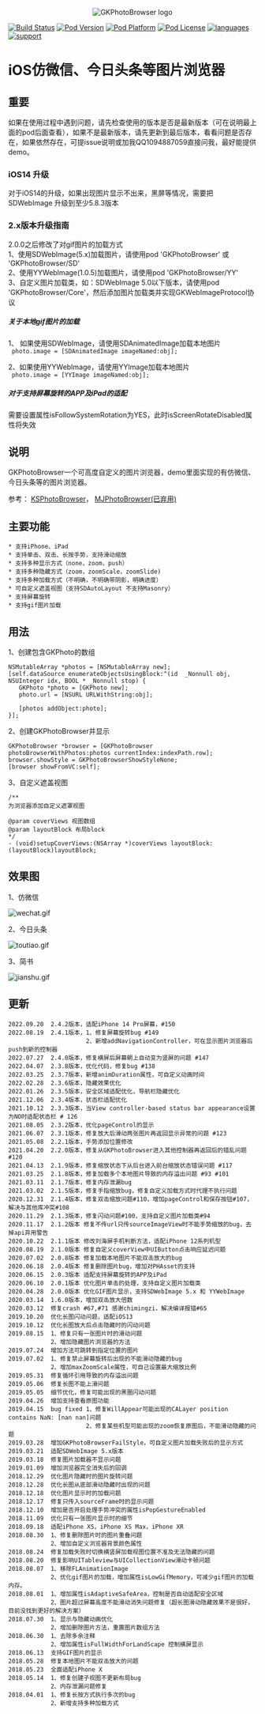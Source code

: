 <p align="center">
  <img src="https://upload-images.jianshu.io/upload_images/1598505-11c693583217f2ae.png?imageMogr2/auto-orient/strip%7CimageView2/2/w/1240" title="GKPhotoBrowser logo" float=left>
</p>


[![Build Status](http://img.shields.io/travis/QuintGao/GKPhotoBrowser/master.svg?style=flat)](https://travis-ci.org/QuintGao/GKPhotoBrowser)
[![Pod Version](http://img.shields.io/cocoapods/v/GKPhotoBrowser.svg?style=flat)](https://cocoapods.org/pods/GKPhotoBrowser)
[![Pod Platform](http://img.shields.io/cocoapods/p/GKPhotoBrowser.svg?style=flat)](https://cocoadocs.org/docsets/GKPhotoBrowser/)
[![Pod License](http://img.shields.io/cocoapods/l/GKPhotoBrowser.svg?style=flat)](https://www.apache.org/licenses/LICENSE-2.0.html)
[![languages](https://img.shields.io/badge/language-objective--c-blue.svg)](#) 
[![support](https://img.shields.io/badge/support-ios%208%2B-orange.svg)](#) 
 
iOS仿微信、今日头条等图片浏览器
==============

## 重要
如果在使用过程中遇到问题，请先检查使用的版本是否是最新版本（可在说明最上面的pod后面查看），如果不是最新版本，请先更新到最后版本，看看问题是否存在，如果依然存在，可提issue说明或加我QQ1094887059直接问我，最好能提供demo。

### iOS14 升级
对于iOS14的升级，如果出现图片显示不出来，黑屏等情况，需要把SDWebImage 升级到至少5.8.3版本

### 2.x版本升级指南
2.0.0之后修改了对gif图片的加载方式  
1、使用SDWebImage(5.x)加载图片，请使用pod 'GKPhotoBrowser' 或 'GKPhotoBrowser/SD'   
2、使用YYWebImage(1.0.5)加载图片，请使用pod 'GKPhotoBrowser/YY'   
3、自定义图片加载类，如：SDWebImage 5.0以下版本，请使用pod 'GKPhotoBrowser/Core'，然后添加图片加载类并实现GKWebImageProtocol协议

##### 关于本地gif图片的加载 
1、 如果使用SDWebImage，请使用SDAnimatedImage加载本地图片  
``` photo.image = [SDAnimatedImage imageNamed:obj];```

2、如果使用YYWebImage，请使用YYImage加载本地图片  
``` photo.image = [YYImage imageNamed:obj];```

##### 对于支持屏幕旋转的APP及iPad的适配
需要设置属性isFollowSystemRotation为YES，此时isScreenRotateDisabled属性将失效

## 说明
GKPhotoBrowser一个可高度自定义的图片浏览器，demo里面实现的有仿微信、今日头条等的图片浏览器。

参考：
    [KSPhotoBrowser](https://github.com/skx926/KSPhotoBrowser)，
    [MJPhotoBrowser(已弃用)](https://github.com/Sunnyyoung/MJPhotoBrowser)

## 主要功能

    * 支持iPhone、iPad
    * 支持单击、双击、长按手势，支持滑动缩放
    * 支持多种显示方式（none，zoom，push）
    * 支持多种隐藏方式（zoom，zoomScale，zoomSlide)
    * 支持多种加载方式（不明确，不明确带阴影，明确进度）
    * 可自定义遮盖视图（支持SDAutoLayout 不支持Masonry）
    * 支持屏幕旋转
    * 支持gif图片加载
 
 ## 用法
 1、创建包含GKPhoto的数组
 ```
 NSMutableArray *photos = [NSMutableArray new];
 [self.dataSource enumerateObjectsUsingBlock:^(id  _Nonnull obj, NSUInteger idx, BOOL * _Nonnull stop) {
    GKPhoto *photo = [GKPhoto new];
    photo.url = [NSURL URLWithString:obj];
 
    [photos addObject:photo];
 }];
 ```
 
 2、创建GKPhotoBrowser并显示
 ```
 GKPhotoBrowser *browser = [GKPhotoBrowser photoBrowserWithPhotos:photos currentIndex:indexPath.row];
 browser.showStyle = GKPhotoBrowserShowStyleNone;
 [browser showFromVC:self];
 ```
  3、自定义遮盖视图
  ```
  /**
  为浏览器添加自定义遮罩视图
  
  @param coverViews 视图数组
  @param layoutBlock 布局block
  */
  - (void)setupCoverViews:(NSArray *)coverViews layoutBlock:(layoutBlock)layoutBlock;
  
 ```
 
 ## 效果图
 
 1、仿微信
 
 ![wechat.gif](https://upload-images.jianshu.io/upload_images/1598505-5139f58eb648abeb.gif?imageMogr2/auto-orient/strip)
 
 2、今日头条
 
 ![toutiao.gif](https://upload-images.jianshu.io/upload_images/1598505-3273dff97637de1d.gif?imageMogr2/auto-orient/strip)
 
 3、简书
 
 ![jianshu.gif](https://upload-images.jianshu.io/upload_images/1598505-dbc0b13eb87ecd75.gif?imageMogr2/auto-orient/strip)
 
 ## 更新
 
```
2022.09.20  2.4.2版本，适配iPhone 14 Pro屏幕，#150
2022.08.19  2.4.1版本，1、修复屏幕旋转bug #149
                      2、新增addNavigationController，可在显示图片浏览器后push到新的控制器
2022.07.27  2.4.0版本，修复横屏后屏幕朝上自动变为竖屏的问题 #147
2022.04.07  2.3.8版本，优化代码，修复bug #138
2022.03.25  2.3.7版本，新增animDuration属性，可自定义动画时间
2022.02.28  2.3.6版本，隐藏效果优化
2022.01.26  2.3.5版本，安全区域适配优化，导航栏隐藏优化
2021.12.06  2.3.4版本，状态栏适配优化
2021.10.12  2.3.3版本，当View controller-based status bar appearance设置为NO时适配状态栏 # 126
2021.08.05  2.3.2版本，优化pageControl的显示
2021.06.07  2.3.1版本，修复放大后滑动两张图片再返回显示异常的问题 #123
2021.05.08  2.2.1版本，手势添加位置修改
2021.04.20  2.2.0版本，修复从GKPhotoBrowser进入其他控制器再返回后的错乱问题 #120
2021.04.13  2.1.9版本，修复缩放状态下从后台进入前台缩放状态错误问题 #117
2021.03.25  2.1.8版本，修复加载多个本地图片导致的内存溢出问题 #93 #101
2021.03.11  2.1.7版本，修复内存泄漏bug
2021.03.02  2.1.5版本，修复手指缩放bug，修复自定义加载方式时代理不执行问题
2020.12.31  2.1.4版本，修复双击缩放问题#110，增加pageControl和保存按钮#107，解决与其他库冲突#108
2020.11.29  2.1.3版本，修复闪动问题#100，支持自定义图片加载类#94
2020.11.17  2.1.2版本 修复不传url只传sourceImageView时不能手势缩放的bug，去掉api弃用警告
2020.10.22  2.1.1版本 修改刘海屏手机判断方法，适配iPhone 12系列机型
2020.08.19  2.1.0版本 修复自定义coverView中UIButton点击响应延迟问题
2020.07.02  2.0.8版本 修复加载本地图片不能双击放大的bug
2020.06.18  2.0.4版本 修复删除图片bug，增加对PHAsset的支持
2020.06.15  2.0.3版本 适配支持屏幕旋转的APP及iPad
2020.06.10  2.0.1版本 优化图片单击的处理，支持自定义图片加载类
2020.04.28  2.0.0版本 优化GIF图片显示，支持SDWebImage 5.x 和 YYWebImage 
2020.03.14  1.6.0版本，增加双击放大倍数
2020.03.12  修复crash #67,#71 感谢chimingzi，解决编译报错#65
2019.10.20  优化长图闪动问题，适配iOS13
2019.10.12  优化长图放大后点击隐藏时的闪动问题
2019.08.15  1、修复只有一张图片时的滑动问题
            2、增加隐藏图片浏览器的方法
2019.07.24  增加方法可跳转到指定位置的图片
2019.07.02  1、修复禁止屏幕旋转后出现的不能滑动隐藏的bug
            2、增加maxZoomScale属性，可自己设置最大缩放比例
2019.05.31  修复循环引用导致的内存溢出问题
2019.05.06  修复长图不能上滑问题
2019.05.05  细节优化，修复可能出现的黑圈闪动问题
2019.04.26  增加支持查看原图功能
2019.04.15  bug fixed 1、修复WillAppear可能出现的CALayer position contains NaN: [nan nan]问题
                      2、修复某些机型可能出现的zoom恢复原图后，不能滑动隐藏的问题
2019.03.28  增加GKPhotoBrowserFailStyle，可自定义图片加载失败后的显示方式
2019.03.21  适配SDWebImage 5.x版本
2019.03.18  修复图片加载器不显示问题
2019.01.09  增加浏览器完全消失后的回调
2018.12.29  优化图片隐藏时的图片旋转问题
2018.12.28  优化长图从底部滑动隐藏时出现的问题
2018.12.18  优化图片显示时的加载问题
2018.12.17  修复只传入sourceFrame时的显示问题
2018.12.10  增加是否开启处理手势冲突的属性isPopGestureEnabled
2018.11.09  优化只有一张图片显示时的细节
2018.09.18  适配iPhone XS，iPhone XS Max，iPhone XR
2018.08.30  1、修复删除图片时的图片重叠问题
            2、增加自定义浏览器背景颜色属性
2018.08.24  修复加载失败时切换横竖屏加载视图位置不准及无法隐藏的问题
2018.08.20  修复影响UITableview与UICollectionView滑动卡顿问题
2018.08.07  1、移除FLAnimationImage
            2、优化gif图片的加载，增加属性isLowGifMemory，可减少gif图片的加载内存。
2018.08.01  1、增加属性isAdaptiveSafeArea，控制是否自动适配安全区域
            2、图片超过屏幕高度不能滑动消失问题修复（超长图滑动隐藏效果不是很好，目前没找到更好的解决方案）
2018.07.30  1、显示与隐藏动画优化
            2、增加删除图片方法，重置图片数组方法
2018.06.30  1、去除多余注释
            2、增加属性isFullWidthForLandScape 控制横屏显示
2018.06.13  支持GIF图片的显示
2018.05.28  修复本地图片不能双击放大的问题
2018.05.23  全面适配iPhone X
2018.05.14  1、修复创建子视图不更新布局bug
            2、内存泄漏问题修复
2018.04.01  1、修复长按方式执行多次的bug  
            2、新增支持多种加载方式
```
